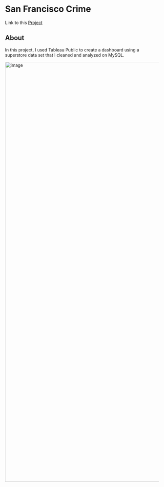 
# San Francisco Crime

Link to this [Project](https://public.tableau.com/app/profile/kevin.wong5782/viz/SuperStore_16903356184670/Dashboard1)

## About

In this project, I used Tableau Public to create a dashboard using a superstore data set that I cleaned and analyzed on MySQL.


<img width="1371" alt="image" src="https://github.com/KevinWongSF/Portfolio/assets/136656858/85940348-4ebe-4975-be71-3e26f2a83319">





